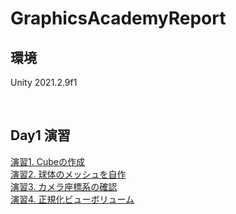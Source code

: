 # GraphicsAcademyReport

## 環境
Unity 2021.2.9f1

<br>

## Day1 演習
[演習1. Cubeの作成](./Assets/Report/Day1/Practice01/) <br>
[演習2. 球体のメッシュを自作](./Assets/Report/Day1/Practice02/) <br>
[演習3. カメラ座標系の確認](./Assets/Report/Day1/Practice03/) <br>
[演習4. 正規化ビューボリューム](./Assets/Report/Day1/Practice04/) <br>
